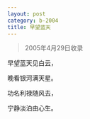 ```yaml
---
layout: post
category: b-2004
title: 早望蓝天
---
```


> 2005年4月29日收录

早望蓝天见白云，

晚看银河满天星。

功名利禄随风去，

宁静淡泊由心生。